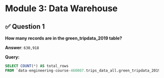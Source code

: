 # Module 3: Data Warehouse

## ✅ Question 1

**How many records are in the green_tripdata_2019 table?**

**Answer**: `630,918`

**Query:**
```sql
SELECT COUNT(*) AS total_rows
FROM `data-engineering-course-460007.trips_data_all.green_tripdata_2019`;


